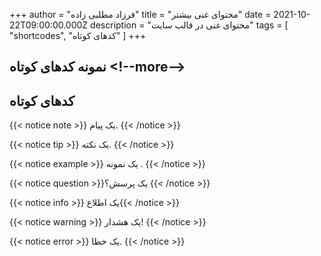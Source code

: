 +++
author = "فرزاد مطلبی زاده"
title = "مختوای غنی بیشتر"
date = 2021-10-22T09:00:00.000Z
description = "مختوای غنی در قالب سایت"
tags = [ "shortcodes", "کدهای کوتاه" ]
+++
## نمونه کدهای کوتاه &lt;\!--more--&gt;

## کدهای کوتاه

{{< notice note >}} یک پیام. {{< /notice >}}

{{< notice tip >}} یک نکته. {{< /notice >}}

{{< notice example >}} یک نمونه . {{< /notice >}}

{{< notice question >}}یک پرسش؟ {{< /notice >}}

{{< notice info >}} یک اطلاع{{< /notice >}}

{{< notice warning >}} یک هشدار\! {{< /notice >}}

{{< notice error >}} یک خطا. {{< /notice >}}
